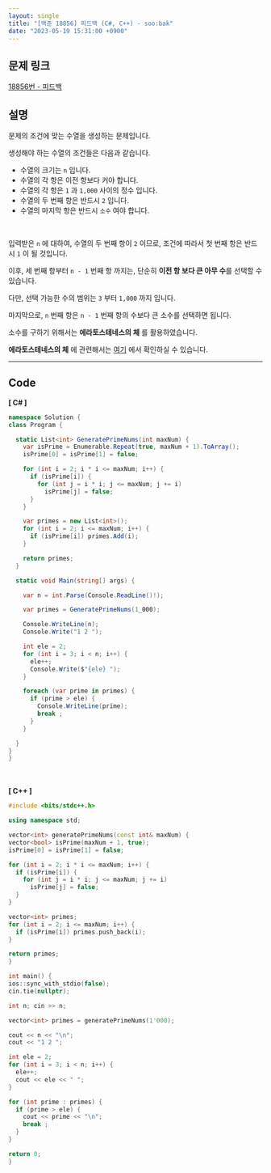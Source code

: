 ```yaml
---
layout: single
title: "[백준 18856] 피드백 (C#, C++) - soo:bak"
date: "2023-05-19 15:31:00 +0900"
---
```


## 문제 링크
  [18856번 - 피드백](https://www.acmicpc.net/problem/18856)

## 설명
문제의 조건에 맞는 수열을 생성하는 문제입니다. <br>

생성해야 하는 수열의 조건들은 다음과 같습니다. <br>

- 수열의 크기는 `n` 입니다. <br>
- 수열의 각 항은 이전 항보다 커야 합니다. <br>
- 수열의 각 항은 `1` 과 `1,000` 사이의 정수 입니다. <br>
- 수열의 두 번째 항은 반드시 `2` 입니다. <br>
- 수열의 마지막 항은 반드시 `소수` 여야 합니다. <br>

<br>

입력받은 `n` 에 대하여, 수열의 두 번째 항이 `2` 이므로, 조건에 따라서 첫 번째 항은 반드시 `1` 이 될 것입니다. <br>

이후, 세 번째 항부터 `n - 1` 번째 항 까지는, 단순히 <b>이전 항 보다 큰 아무 수</b>를 선택할 수 있습니다. <br>

다만, 선택 가능한 수의 범위는 `3` 부터 `1,000` 까지 입니다. <br>

마지막으로, `n` 번째 항은 `n - 1` 번째 항의 수보다 큰 소수를 선택하면 됩니다. <br>

소수를 구하기 위해서는 <b>에라토스테네스의 체</b> 를 활용하였습니다. <br>

<b>에라토스테네스의 체</b> 에 관련해서는 [여기](https://soo-bak.github.io/algorithm/theory/#wholetoc__title) 에서 확인하실 수 있습니다. <br>

- - -

## Code
<b>[ C# ] </b>
<br>

  ```c#
namespace Solution {
  class Program {

    static List<int> GeneratePrimeNums(int maxNum) {
      var isPrime = Enumerable.Repeat(true, maxNum + 1).ToArray();
      isPrime[0] = isPrime[1] = false;

      for (int i = 2; i * i <= maxNum; i++) {
        if (isPrime[i]) {
          for (int j = i * i; j <= maxNum; j += i)
            isPrime[j] = false;
        }
      }

      var primes = new List<int>();
      for (int i = 2; i <= maxNum; i++) {
        if (isPrime[i]) primes.Add(i);
      }

      return primes;
    }

    static void Main(string[] args) {

      var n = int.Parse(Console.ReadLine()!);

      var primes = GeneratePrimeNums(1_000);

      Console.WriteLine(n);
      Console.Write("1 2 ");

      int ele = 2;
      for (int i = 3; i < n; i++) {
        ele++;
        Console.Write($"{ele} ");
      }

      foreach (var prime in primes) {
        if (prime > ele) {
          Console.WriteLine(prime);
          break ;
        }
      }

    }
  }
}
  ```
<br><br>
<b>[ C++ ] </b>
<br>

  ```c++
#include <bits/stdc++.h>

using namespace std;

vector<int> generatePrimeNums(const int& maxNum) {
  vector<bool> isPrime(maxNum + 1, true);
  isPrime[0] = isPrime[1] = false;

  for (int i = 2; i * i <= maxNum; i++) {
    if (isPrime[i]) {
      for (int j = i * i; j <= maxNum; j += i)
        isPrime[j] = false;
    }
  }

  vector<int> primes;
  for (int i = 2; i <= maxNum; i++) {
    if (isPrime[i]) primes.push_back(i);
  }

  return primes;
}

int main() {
  ios::sync_with_stdio(false);
  cin.tie(nullptr);

  int n; cin >> n;

  vector<int> primes = generatePrimeNums(1'000);

  cout << n << "\n";
  cout << "1 2 ";

  int ele = 2;
  for (int i = 3; i < n; i++) {
    ele++;
    cout << ele << " ";
  }

  for (int prime : primes) {
    if (prime > ele) {
      cout << prime << "\n";
      break ;
    }
  }

  return 0;
}
  ```

